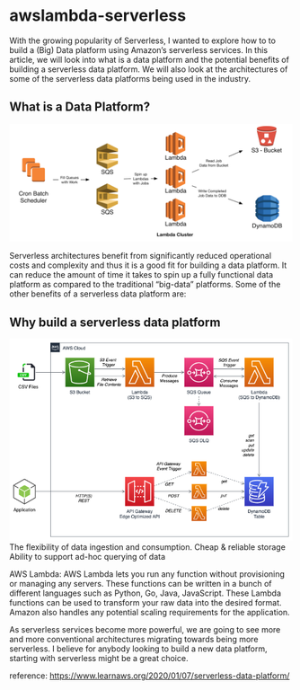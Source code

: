 # awslambda-serverless

With the growing popularity of Serverless, I wanted to explore how to to build a (Big) Data platform using Amazon’s serverless services. In this article, we will look into what is a data platform and the potential benefits of building a serverless data platform. We will also look at the architectures of some of the serverless data platforms being used in the industry.

## What is a Data Platform?
![.](https://github.com/Ibrokhimsadikov/awslambda-serverless/blob/master/0_Q9oqDIk0KbvjyGJz_.png)


Serverless architectures benefit from significantly reduced operational costs and complexity and thus it is a good fit for building a data platform. It can reduce the amount of time it takes to spin up a fully functional data platform as compared to the traditional “big-data” platforms. Some of the other benefits of a serverless data platform are:

## Why build a serverless data platform

![.](https://github.com/Ibrokhimsadikov/awslambda-serverless/blob/master/new-01-sqs-dynamodb-1.png)
The flexibility of data ingestion and consumption.
Cheap & reliable storage
Ability to support ad-hoc querying of data

AWS Lambda: AWS Lambda lets you run any function without provisioning or managing any servers. These functions can be written in a bunch of different languages such as Python, Go, Java, JavaScript. These Lambda functions can be used to transform your raw data into the desired format. Amazon also handles any potential scaling requirements for the application.

As serverless services become more powerful, we are going to see more and more conventional architectures migrating towards being more serverless. I believe for anybody looking to build a new data platform, starting with serverless might be a great choice.

reference: https://www.learnaws.org/2020/01/07/serverless-data-platform/
